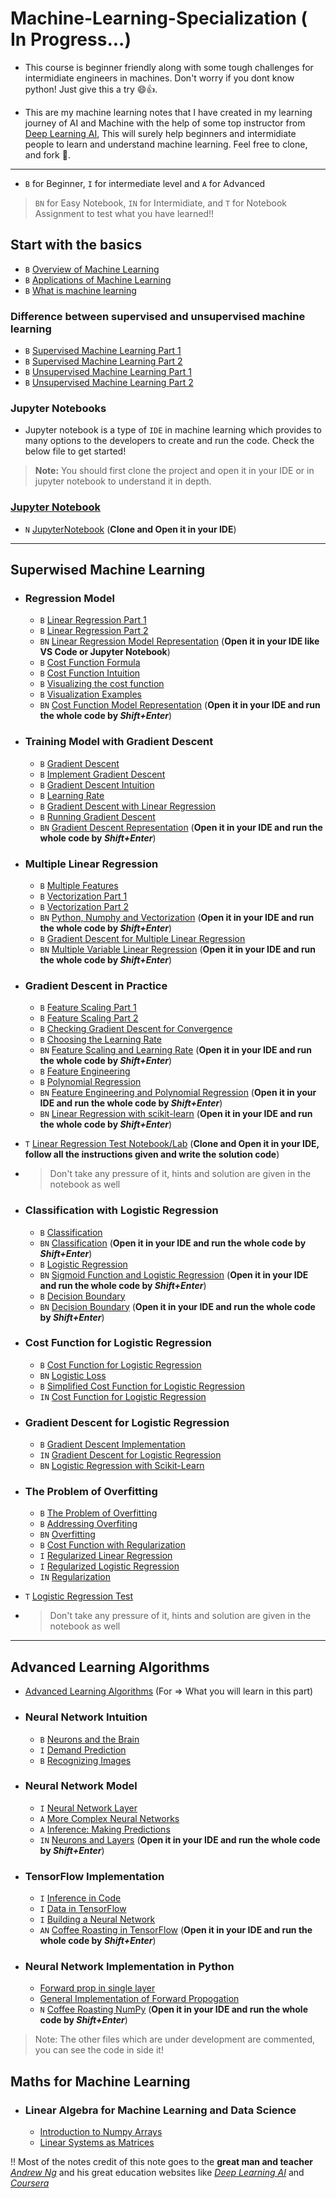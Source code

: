 # Machine-Learning-Specialization ( In Progress...)

- This course is beginner friendly along with some tough challenges for intermidiate engineers in machines. Don't worry if you dont know python! Just give this a try 😄👍.

- This are my machine learning notes that I have created in my learning journey of AI and Machine with the help of some top instructor from [Deep Learning AI](https://www.deeplearning.ai/), This will surely help beginners and intermidiate people to learn and understand machine learning. Feel free to clone, and fork 🍴.

---
<!--
- #### I also have occasionally added questions like taught in classes  to help make sure you understand the content like this 🙂
**Question:**
Description of question
- Option A
- Option B
>  <details><summary><b>Answer</b></summary> Solution will be given here, with some explaination in below lines</details>

---
-->

- `B` for Beginner, `I` for intermediate level and `A` for Advanced

> `BN` for Easy Notebook, `IN` for Intermidiate, and `T` for Notebook Assignment to test what you have learned!!

## Start with the basics

- `B` [Overview of Machine Learning](Basics/Overview.md)
- `B` [Applications of Machine Learning](Basics/Applications.md)
- `B` [What is machine learning](Basics/MachineLearning.md)

### Difference between supervised and unsupervised machine learning

- `B` [Supervised Machine Learning Part 1](Supervised%20Learning/SupervisedLearning1.md)
- `B` [Supervised Machine Learning Part 2](Supervised%20Learning/SupervisedLearning2.md)
- `B` [Unsupervised Machine Learning Part 1](Unsupervised%20Machine%20Learning/UnsupervisedLearning1.md)
- `B` [Unsupervised Machine Learning Part 2](Unsupervised%20Machine%20Learning/UnsupervisedLearning2.md)

### Jupyter Notebooks

- Jupyter notebook is a type of `IDE` in machine learning which provides to many options to the developers to create and run the code. Check the below file to get started!

> **Note:** You should first clone the project and open it in your IDE or in jupyter notebook to understand it in depth.

### [Jupyter Notebook](Jupyter%20Notebooks/JupyterNotebook.md)

- `N` [JupyterNotebook](Jupyter%20Notebooks/IntroductiontoJupyterNotebook.ipynb) (**Clone and Open it in your IDE**)

---

## Superwised Machine Learning

- ### Regression Model

  - `B` [Linear Regression Part 1](Supervised%20Learning/Regression%20Model/LinearRegressionP1.md)
  - `B` [Linear Regression Part 2](Supervised%20Learning/Regression%20Model/LinearRegressionP2.md)
  - `BN` [Linear Regression Model Representation](Jupyter%20Notebooks/ModelRepresentation.ipynb) (**Open it in your IDE like VS Code or Jupyter Notebook**)
  - `B` [Cost Function Formula](Supervised%20Learning/Regression%20Model/CostFunctionFormula.md)
  - `B` [Cost Function Intuition](Supervised%20Learning/Regression%20Model/CostFunctionIntuition.md)
  - `B` [Visualizing the cost function](Supervised%20Learning/Regression%20Model/VisualizingCostFunction.md)
  - `B` [Visualization Examples](Supervised%20Learning/Regression%20Model/VisualizationExamples.md)
  - `BN` [Cost Function Model Representation](Jupyter%20Notebooks/CostFunctionVisualization.ipynb) (**Open it in your IDE and run the whole code by _Shift+Enter_**)

- ### Training Model with Gradient Descent

  - `B` [Gradient Descent](Supervised%20Learning/Gradient%20Descent/GradientDescent.md)
  - `B` [Implement Gradient Descent](Supervised%20Learning/Gradient%20Descent/ImplementGradientDescent.md)
  - `B` [Gradient Descent Intuition](Supervised%20Learning/Gradient%20Descent/GradientDescentIntuition.md)
  - `B` [Learning Rate](Supervised%20Learning/Gradient%20Descent/LearningRate.md)
  - `B` [Gradient Descent with Linear Regression](Supervised%20Learning/Gradient%20Descent/GradientDescentLinearRegression.md)
  - `B` [Running Gradient Descent](Supervised%20Learning/Gradient%20Descent/RunningGradientDescent.md)
  - `BN` [Gradient Descent Representation](Jupyter%20Notebooks/GradientDescentRepresentaion.ipynb) (**Open it in your IDE and run the whole code by _Shift+Enter_**)

- ###  Multiple Linear Regression

  - `B` [Multiple Features](Supervised%20Learning/Multiple%20Linear%20Regression/MultipleFeatures.md)
  - `B` [Vectorization Part 1](Supervised%20Learning/Multiple%20Linear%20Regression/VectorizationPart1.md)
  - `B` [Vectorization Part 2](Supervised%20Learning/Multiple%20Linear%20Regression/VectorizationPart2.md)
  - `BN` [Python, Numphy and Vectorization](Jupyter%20Notebooks/PythonNumpyAndVectorization.ipynb)  (**Open it in your IDE and run the whole code by _Shift+Enter_**)
  - `B` [Gradient Descent for Multiple Linear Regression](Supervised%20Learning/Multiple%20Linear%20Regression/GradientDescentforMultipleLinearRegression.md)
  - `BN` [Multiple Variable Linear Regression](Jupyter%20Notebooks/MultipleLinearRegression.ipynb)  (**Open it in your IDE and run the whole code by _Shift+Enter_**)

- ### Gradient Descent in Practice

  - `B` [Feature Scaling Part 1](Supervised%20Learning/Gradient%20Descent%20in%20Practice/FeatureScalingPart1.md)
  - `B` [Feature Scaling Part 2](Supervised%20Learning/Gradient%20Descent%20in%20Practice/FeatureScalingPart2.md)
  - `B` [Checking Gradient Descent for Convergence](Supervised%20Learning/Gradient%20Descent%20in%20Practice/CheckingGradientDescentforConvergence.md)
  - `B` [Choosing the Learning Rate](Supervised%20Learning/Gradient%20Descent%20in%20Practice/ChoosingtheLearningRate.md)
  - `BN` [Feature Scaling and Learning Rate](Jupyter%20Notebooks/FeatureScalingAndLearningRate.ipynb)  (**Open it in your IDE and run the whole code by _Shift+Enter_**)
  - `B` [Feature Engineering](Supervised%20Learning/Gradient%20Descent%20in%20Practice/FeatureEngineering.md)
  - `B` [Polynomial Regression](Supervised%20Learning/Gradient%20Descent%20in%20Practice/PolynomialRegression.md)
  - `BN` [Feature Engineering and Polynomial Regression](Jupyter%20Notebooks/FeatureEngineeringAndPolynomialRegression.ipynb)   (**Open it in your IDE and run the whole code by _Shift+Enter_**)
  - `BN` [Linear Regression with scikit-learn](Jupyter%20Notebooks/LRwithScikitLearn.ipynb)  (**Open it in your IDE and run the whole code by _Shift+Enter_**)
- `T` [Linear Regression Test Notebook/Lab](LinearRegressionTest.ipynb) (**Clone and Open it in your IDE, follow all the instructions given and write the solution code**)
- > Don't take any pressure of it, hints and solution are given in the notebook as well

- ### Classification with Logistic Regression

  - `B` [Classification](Supervised%20Learning/Classification%20with%20Logistic%20Regression/Motivations.md)
  - `BN` [Classification](Jupyter%20Notebooks/Classification.ipynb)  (**Open it in your IDE and run the whole code by _Shift+Enter_**)
  - `B` [Logistic Regression](Supervised%20Learning/Classification%20with%20Logistic%20Regression/LogisticRegression.md)
  - `BN` [Sigmoid Function and Logistic Regression](Jupyter%20Notebooks/SigmoidFunction.ipynb)  (**Open it in your IDE and run the whole code by _Shift+Enter_**)
  - `B` [Decision Boundary](Supervised%20Learning/Classification%20with%20Logistic%20Regression/DecisionBoundary.md)
  - `BN` [Decision Boundary](Jupyter%20Notebooks/DecisionBoundary.ipynb)  (**Open it in your IDE and run the whole code by _Shift+Enter_**)

- ### Cost Function for Logistic Regression

  - `B` [Cost Function for Logistic Regression](Supervised%20Learning/Cost%20Function%20for%20Logistic%20Regression/CostFunctionforLogisticRegression.md)
  - `BN` [Logistic Loss](Jupyter%20Notebooks/LogisticLoss.ipynb)
  - `B` [Simplified Cost Function for Logistic Regression](Supervised%20Learning/Cost%20Function%20for%20Logistic%20Regression/SimplifiedCostFunctionforLogisticRegression.md)
  - `IN` [Cost Function for Logistic Regression](Jupyter%20Notebooks/CostFunctionforLogisticRegression.ipynb)

- ### Gradient Descent for Logistic Regression

  - `B` [Gradient Descent Implementation](Supervised%20Learning/Gradient%20Descent%20for%20Logistic%20Regression/GradientDescentImplementation.md)
  - `IN` [Gradient Descent for Logistic Regression](Jupyter%20Notebooks/GradientDescentforLogisticRegression.ipynb)
  - `BN` [Logistic Regression with Scikit-Learn](Jupyter%20Notebooks/LogisticRegressionwithScikit-Learn.ipynb)

- ### The Problem of Overfitting

  - `B` [The Problem of Overfitting](Supervised%20Learning/The%20Problem%20of%20Overfitting/TheProblemofOverfitting.md)
  - `B` [Addressing Overfiting](Supervised%20Learning/The%20Problem%20of%20Overfitting/AddressingOverfiting.md)
  - `BN` [Overfitting](Jupyter%20Notebooks/Overfitting.ipynb)
  - `B` [Cost Function with Regularization](Supervised%20Learning/The%20Problem%20of%20Overfitting/CostFunctionwithRegularization.md)
  - `I` [Regularized Linear Regression](Supervised%20Learning/The%20Problem%20of%20Overfitting/RegularizedLinearRegression.md)
  - `I` [Regularized Logistic Regression](Supervised%20Learning/The%20Problem%20of%20Overfitting/RegularizedLogisticRegression.md)
  - `IN` [Regularization](Jupyter%20Notebooks/Regularization.ipynb)
- `T` [Logistic Regression Test](Jupyter%20Notebooks/LogisticRegressionTest.ipynb)

- > Don't take any pressure of it, hints and solution are given in the notebook as well

---

## Advanced Learning Algorithms

- [Advanced Learning Algorithms](Advanced%20Learning%20Algorithms/Welcome.md) (For => What you will learn in this part)

- ### Neural Network Intuition

  - `B` [Neurons and the Brain](Advanced%20Learning%20Algorithms/Neural%20Network%20Intuition/NeuronsAndBrain.md)
  - `I` [Demand Prediction](Advanced%20Learning%20Algorithms/Neural%20Network%20Intuition/DemandPrediction.md)
  - `B` [Recognizing Images](Advanced%20Learning%20Algorithms/Neural%20Network%20Intuition/RecognizingImages.md)

- ### Neural Network Model

  - `I` [Neural Network Layer](Advanced%20Learning%20Algorithms/Neural%20Network%20Model/NeuralNetworkLayer.md)
  - `A` [More Complex Neural Networks](Advanced%20Learning%20Algorithms/Neural%20Network%20Model/MoreComplexNeuralNetworks.md)
  - `A` [Inference: Making Predictions](Advanced%20Learning%20Algorithms/Neural%20Network%20Model/InferenceMakingPredictions.md)
  - `IN` [Neurons and Layers](Jupyter%20Notebooks/NeuronsAndLayers.ipynb) (**Open it in your IDE and run the whole code by _Shift+Enter_**)

- ### TensorFlow Implementation

  - `I` [Inference in Code](Advanced%20Learning%20Algorithms/TensorFlow%20Implementation/InferenceinCode.md)
  - `I` [Data in TensorFlow](Advanced%20Learning%20Algorithms/TensorFlow%20Implementation/DatainTensorFlow.md)
  - `I` [Building a Neural Network](Advanced%20Learning%20Algorithms/TensorFlow%20Implementation/BuildingaNeuralNetwork.md)
  - `AN` [Coffee Roasting in TensorFlow](Jupyter%20Notebooks/CoffeeRoastingTensorFlow.ipynb) (**Open it in your IDE and run the whole code by _Shift+Enter_**)

- ### Neural Network Implementation in Python

  - [Forward prop in single layer](Advanced%20Learning%20Algorithms/Neural%20Network%20Implementation%20in%20Python/ForwardPropinSingleLayer.md)
  - [General Implementation of Forward Propogation](Advanced%20Learning%20Algorithms/Neural%20Network%20Implementation%20in%20Python/GeneralImplementationofForwardPropagation.md)
  - `N` [Coffee Roasting NumPy](Jupyter%20Notebooks/CoffeeRoastingNumpy.ipynb) (**Open it in your IDE and run the whole code by _Shift+Enter_**)

> Note: The other files which are under development are commented, you can see the code in side it!
<!--
- Speculations on Artificial General Intelligence (AGI)
  - [Is there a path to AGI?](Advanced%20Learning%20Algorithms/IsThereAPathToAGI.md)

- ### Vectorization (Optional)

  - [How Neural Network are Implemented Effciently](Advanced%20Learning%20Algorithms/Vectorization/HowNeuralNetworksareImplementedEfficiently.md)
  - [Matrix Multiplication](Advanced%20Learning%20Algorithms/Vectorization/MatrixMultiplication.md)
  - [Matrix Multiplication Rules](Advanced%20Learning%20Algorithms/Vectorization/MatrixMultiplicationRules.md)
  - [Matrix Multiplication Code](Advanced%20Learning%20Algorithms/Vectorization/MatrixMultiplicationCode.md)


- ### Neural Network Training

  - [TensorFlow Implementation](Advanced%20Learning%20Algorithms/Neural%20Network%20Training/TensorFlowImplementation.md)
  - [Training Details](Advanced%20Learning%20Algorithms/Neural%20Network%20Training/TrainingDetails.md)

- ### Activation Functions

  - [Alternatives to the Sigmoid Activation](Advanced%20Learning%20Algorithms/Activation%20Functions/AlternativesTotheSigmoidActivation.md)
  - [Choosing Activation Functions](Advanced%20Learning%20Algorithms/Activation%20Functions/ChoosingActivationFunctions.md)
  - [Why do we need Activation Functions](Advanced%20Learning%20Algorithms/Activation%20Functions/WhydoWeNeedActivationFunctions.md)
  - `N` [ReLU Activation]()

- ### Multiclass Classification

  - [Multiclass](Advanced%20Learning%20Algorithms/Multiclass%20Classification/Multiclass.md)
  - [Softmax](Advanced%20Learning%20Algorithms/Multiclass%20Classification/Softmax.md)
  - [Neural Network with Softmax output](Advanced%20Learning%20Algorithms/Multiclass%20Classification/NeuralNetworkwithSoftmaxoutput.md)
  - [Improved Implementation of Softmax](Advanced%20Learning%20Algorithms/Multiclass%20Classification/ImprovedImplementationofSoftmax.md)
  - [Classification with Multiple Outputs](Advanced%20Learning%20Algorithms/Multiclass%20Classification/ClassificationwithMultipleOutputs.md) (Optional)
  - `N` [Softmax]()
  - `N` [Multiclass]()

- ### Additional Neural Network Concepts

  - [Advanced Optimization](Advanced%20Learning%20Algorithms/Additional%20Neural%20Network%20Concepts/AdvancedOptimization.md)
  - [Additional Layer Types](Advanced%20Learning%20Algorithms/Additional%20Neural%20Network%20Concepts/AdditionalLayerTypes.md)

- ### Back Propogation (Optional)

  - [What is a derivative?](Advanced%20Learning%20Algorithms/Back%20Propagation/)
  - [Computation Graph](Advanced%20Learning%20Algorithms/Back%20Propagation/ComputationGraph.md)
  - [Larger Neural Network Example](Advanced%20Learning%20Algorithms/Back%20Propagation/LargerNeuralNetworkExample.md)
  - `N` [Derivatives]()
  - `N` [Back Propogation]()

- ###  Advice for Applying Machine Learning

  - [Deciding What to try next](Advanced%20Learning%20Algorithms/Advice%20for%20Applying%20Machine%20Learning/DecidingWhattoTryNext.md)
  - [Evaluating a Model](Advanced%20Learning%20Algorithms/Advice%20for%20Applying%20Machine%20Learning/EvaluatingaModel.md)
  - [Model Selection and Training / Cross Validatiion / Test Sets](Advanced%20Learning%20Algorithms/Advice%20for%20Applying%20Machine%20Learning/ModelSelectionAndTrainingCVTS.md)
  - `N` [Model Evaluation and Selection]()

- ### Bias and Variance

  - [Diagnosing Bias and Variance](Advanced%20Learning%20Algorithms/Bias%20and%20Variance/DiagnosingBiasandVariance.md)
  - [Regularization and Bias/Variance](Advanced%20Learning%20Algorithms/Bias%20and%20Variance/RegularizationandBiasVariance.md)
  - [Establishing a baseline level of Performance](Advanced%20Learning%20Algorithms/Bias%20and%20Variance/EstablishingBaselineLevelofPerformance.md)
  - [Learning Curves](Advanced%20Learning%20Algorithms/Bias%20and%20Variance/LearningCurves.md)
  - [Deciding what to try next revisited](Advanced%20Learning%20Algorithms/Bias%20and%20Variance/DecidingWhattoTryNextRevisited.md)
  - [Bias / Variance and Neural Networks](Advanced%20Learning%20Algorithms/Bias%20and%20Variance/BiasVarianceandNeuralNetworks.md)
  - `N` [Diagnosing Bias and Variance]()

- ### Machine Learning Development Process

  - [Iterative Loop of ML Development](Advanced%20Learning%20Algorithms/Machine%20Learning%20Development%20Process/IterativeLoopofMLDevelopment.md)
  - [Error Analysis](Advanced%20Learning%20Algorithms/Machine%20Learning%20Development%20Process/ErrorAnalysis.md)
  - [Adding Data](Advanced%20Learning%20Algorithms/Machine%20Learning%20Development%20Process/AddingData.md)
  - [Transfer Learning: Using Data from a Different Task](Advanced%20Learning%20Algorithms/Machine%20Learning%20Development%20Process/TransferLearningUsingDatafromaDifferentTask.md)
  - [Full Cycle of Machine Learning Project](Advanced%20Learning%20Algorithms/Machine%20Learning%20Development%20Process/FullCycleofMachineLearningProject.md)
  - [Fairness, Bias, and Ethics](Advanced%20Learning%20Algorithms/Machine%20Learning%20Development%20Process/FairnessBiasandEthics.md)

- ### Skewed Datasets (Optional)

  - [Error Metrics for Skewed Datasets](Advanced%20Learning%20Algorithms/Skewed%20Datasets/ErrorMetricsforSkewedDatasets.md)
  - [Trading off precision and recall](Advanced%20Learning%20Algorithms/Skewed%20Datasets/TradingoffPrecisionandRecall.md)

- ### Decision Trees

  - [Decision Tree Model](Advanced%20Learning%20Algorithms/Decision%20Trees/DecisionTreeModel.md)
  - [Learning Process](Advanced%20Learning%20Algorithms/Decision%20Trees/LearningProcess.md)

- ### Decision Tree Learning

  - [Measuring Purity](Advanced%20Learning%20Algorithms/Decision%20Tree%20Learning/MeasuringPurity.md)
  - [Choosing a Split: Information Gain](Advanced%20Learning%20Algorithms/Decision%20Tree%20Learning/ChoosingaSplitInformationGain.md)
  - [Putting it Together](Advanced%20Learning%20Algorithms/Decision%20Tree%20Learning/PuttingitTogether.md)
  - [Using One-hot Encoding of Categorial Features](Advanced%20Learning%20Algorithms/Decision%20Tree%20Learning/UsingOneHotEncodingofCategoricalFeatures.md)
  - [Continuous Valued Features](Advanced%20Learning%20Algorithms/Decision%20Tree%20Learning/ContinuousValuedFeatures.md)
  - [Regression Trees](Advanced%20Learning%20Algorithms/Decision%20Tree%20Learning/RegressionTrees.md) (Optional)
  - `N` [Decision Trees]()

- ### Tree Ensembles

  - [Using Multiple Decison Trees](Advanced%20Learning%20Algorithms/Tree%20Ensembles/UsingMultipleDecisionTrees.md)
  - [Sampling with Replacement](Advanced%20Learning%20Algorithms/Tree%20Ensembles/SamplingwithReplacement.md)
  - [Random Forest Algorithm](Advanced%20Learning%20Algorithms/Tree%20Ensembles/RandomForestAlgorithm.md)
  - [XGBoost](Advanced%20Learning%20Algorithms/Tree%20Ensembles/XGBoost.md)
  - [When to Use Decision Trees](Advanced%20Learning%20Algorithms/Tree%20Ensembles/WhentoHaveDecisionTrees.md)
  - `N` [Tree Ensebles]()

---

## Unsupervised Machine Learning, Recommender Systems, Reinforcement Learning

- [Unsupervised Machine Learning](Unsupervised%20Learning/Welcome.md) (For => What you will learn in this part)

- ### Clustering

  - [What is Clustering](Unsupervised%20Learning/Clustering/WhatisClustering.md)
  - [K-means Intuition](Unsupervised%20Learning/Clustering/KmeansIntuition.md)
  - [K-means Algorithm](Unsupervised%20Learning/Clustering/KmeansAlgorithm.md)
  - [Optimization Objective](Unsupervised%20Learning/Clustering/OptimizationObjective.md)
  - [Initializing K-means](Unsupervised%20Learning/Clustering/InitializingKmeans.md)
  - [Choosing Numbers of clusters](Unsupervised%20Learning/Clustering/ChoosingNumbersofClusters.md)

- ### Anomaly Detection

  - [Finding Unusual Events](Unsupervised%20Learning/Anomaly%20Detection/FindingUnusualEvents.md)
  - [Gaussian (normal) distribution](Unsupervised%20Learning/Anomaly%20Detection/GaussianNormalDistribution.md)
  - [Anomoly Detection Algoritm](Unsupervised%20Learning/Anomaly%20Detection/AnomalyDetectionAlgorithm.md)
  - [Developing and Evaluating an Anomaly Detection System](Unsupervised%20Learning/Anomaly%20Detection/DevelopingandEvaluatingAnomalyDetectionSystem.md)
  - [Choosing What Features to Use](Unsupervised%20Learning/Anomaly%20Detection/ChoosingWhatFeaturestoUse.md)

- ### Collaborative Filtering

  - [Making Recommendations](Unsupervised%20Learning/Collaborative%20Filtering/MakingRecommendations.md)
  - [Using Per-Item Features](Unsupervised%20Learning/Collaborative%20Filtering/UsingPerItemFeatures.md)
  - [Collaborative Filtering Algorithm](Unsupervised%20Learning/Collaborative%20Filtering/CollaborativeFilteringAlgorithm.md)
  - [Binary Labels: Favs, Likes and clicks](Unsupervised%20Learning/Collaborative%20Filtering/BinaryLabelsFavsLikesandClicks.md)

- ### Recommender Systems Implementation Detail

  - [Mean Normalization](Unsupervised%20Learning/Recommender%20Systems%20Implementation/FindingRelatedItems.md)
  - [TensorFlow Implementation of Collaborative Filtering](Unsupervised%20Learning/Recommender%20Systems%20Implementation/TensorFlowImplementationofCollaborativeFiltering.md)
  - [Finding Relatd Items](Unsupervised%20Learning/Recommender%20Systems%20Implementation/FindingRelatedItems.md)

- ### Content - Based Filtering

  - [Collaborative Filtering vs Content-Based Filtering](Unsupervised%20Learning/Content-Based%20Filtering/CollaborativeFilteringvsContent-BasedFiltering.md)
  - [Deep Learning for Content-Based Filtering](Unsupervised%20Learning/Content-Based%20Filtering/DeepLearningforContent-BasedFiltering.md)
  - [Recommending from a Large Catalogue](Unsupervised%20Learning/Content-Based%20Filtering/RecommendingfromaLargeCatalogue.md)
  - [Ethical Use of Recommender Systems](Unsupervised%20Learning/Content-Based%20Filtering/EthicalUseofRecommenderSystems.md)
  - [TensorFlow Implementations fo Content-Based Filtering](Unsupervised%20Learning/Content-Based%20Filtering/TensorFlowImplementationsfoContent-BasedFiltering.md)

- ### Principal Componenet Analysis (Optional)

  - [Reducing Number of Features](Unsupervised%20Learning/Principal%20Component%20Analysis/ReducingNumberofFeatures.md)
  - [PCA algoritm](Unsupervised%20Learning/Principal%20Component%20Analysis/PCAAlgorithm.md)
  - [PCA in Code](Unsupervised%20Learning/Principal%20Component%20Analysis/PCAinCode.md)
  - `N` [PCA and Data Visualization]()

- ### Reinforcement Learning Introduction

  - [What is Reinforcement Learning?](Unsupervised%20Learning/Reinforcement%20Learning%20Introduction/WhatisReinforcementLearning.md)
  - [Mars Rover Example](Unsupervised%20Learning/Reinforcement%20Learning%20Introduction/MarsRoverExample.md)
  - [The Return in Reinforcement Learning](Unsupervised%20Learning/Reinforcement%20Learning%20Introduction/TheReturninReinforcementLearning.md)
  - [Making Decisions: Policies in Reinforcement Learning](Unsupervised%20Learning/Reinforcement%20Learning%20Introduction/MakingDecisionsPoliciesinReinforcementLearning.md)
  - [Review of Key Concepts](Unsupervised%20Learning/Reinforcement%20Learning%20Introduction/ReviewofKeyConcepts.md)

- ### State - Action Value Function

  - [State-action Value Function Definition](Unsupervised%20Learning/State-Action%20Value%20Function/StateActionValueFunctionDefinition.md)
  - [State-action Value Function Example](Unsupervised%20Learning/State-Action%20Value%20Function/StateActionValueFunctionExample.md)
  - `N` [State-action Value Function]()
  - [Bellman Equation](Unsupervised%20Learning/State-Action%20Value%20Function/BellmanEquation.md)
  - [Random (stochastic) Environment](Unsupervised%20Learning/State-Action%20Value%20Function/RandomEnvironment.md) (Optional)

- ### Continuous State Spaces

  - [Example of Continuous State Space Applications](Unsupervised%20Learning/Continuous%20State%20Spaces/exa)
  - [Lunar Lander](Unsupervised%20Learning/Continuous%20State%20Spaces/LunarLander.md)
  - [Learning the State-value Function](Unsupervised%20Learning/Continuous%20State%20Spaces/LearningtheStatevalueFunction.md)
  - [Algorithm Refinement: Improved Neural Network Architecture](Unsupervised%20Learning/Continuous%20State%20Spaces/AlgorithmRefinementImprovedNeuralNetworkArchitecture.md)
  - [Algorithm Refinement: E- Greedy Policy](Unsupervised%20Learning/Continuous%20State%20Spaces/AlgorithmRefinementEGreedyPolicy.md)
  - [Algorithm Refinement: Mini-Batch and Soft Updates](Unsupervised%20Learning/Continuous%20State%20Spaces/AlgorithmRefinementMiniBatchandSoftUpdates.md) (Optional)
  - [The State of Reinforcement Learning](Unsupervised%20Learning/Continuous%20State%20Spaces/TheStateofReinforcementLearning.md)


  Welldone Champ
 # Give it a ⭐ if you liked this!
-->

## Maths for Machine Learning

- ### Linear Algebra for Machine Learning and Data Science
  - [Introduction to Numpy Arrays](Mathematics/IntroductionToNumpyArrays.ipynb)
  - [Linear Systems as Matrices](Mathematics/LinearSystemsOnMatrices.ipynb)


!! Most of the notes credit of this note goes to the **great man and teacher** _[Andrew Ng](https://en.wikipedia.org/wiki/Andrew_Ng)_ and his great education websites like _[Deep Learning AI](https://www.deeplearning.ai/)_ and _[Coursera](https://www.coursera.org/)_



